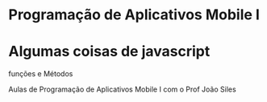 # Programação de Aplicativos Mobile I

# Algumas coisas de javascript 

funções e Métodos

Aulas de Programação de Aplicativos Mobile I com o Prof João Siles